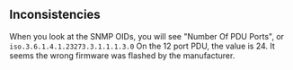 ## Inconsistencies

When you look at the SNMP OIDs, you will see "Number Of PDU Ports", or `iso.3.6.1.4.1.23273.3.1.1.1.3.0`
On the 12 port PDU, the value is 24. It seems the wrong firmware was flashed by the manufacturer.
